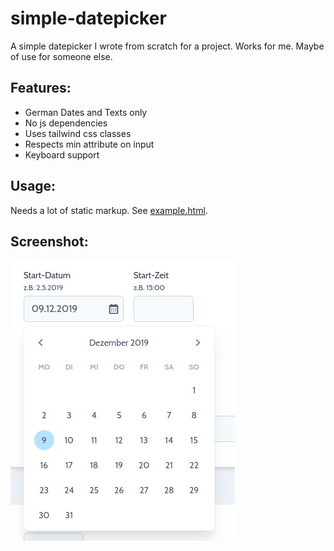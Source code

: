 # simple-datepicker
A simple datepicker I wrote from scratch for a project. Works for me. Maybe of use for someone else.

## Features:
 * German Dates and Texts only
 * No js dependencies
 * Uses tailwind css classes
 * Respects min attribute on input
 * Keyboard support

## Usage:
Needs a lot of static markup.
See [example.html](/src/example.html).

## Screenshot:
![Screenshot of simple-datepicker](/screenshot.jpg?raw=true "Screenshot")
